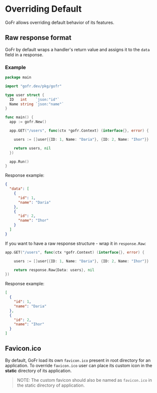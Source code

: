 # Overriding Default

GoFr allows overriding default behavior of its features.

## Raw response format

GoFr by default wraps a handler's return value and assigns it to the `data` field in a response.

### Example

```go
package main

import "gofr.dev/pkg/gofr"

type user struct {
  ID   int    `json:"id"`
  Name string `json:"name"`
}

func main() {
  app := gofr.New()

  app.GET("/users", func(ctx *gofr.Context) (interface{}, error) {

    users := []user{{ID: 1, Name: "Daria"}, {ID: 2, Name: "Ihor"}}

    return users, nil
  })

  app.Run()
}
```

Response example:
```json
{
  "data": [
    {
      "id": 1,
      "name": "Daria"
    },
    {
      "id": 2,
      "name": "Ihor"
    }
  ]
}
```

If you want to have a raw response structure - wrap it in `response.Raw`:
```go
app.GET("/users", func(ctx *gofr.Context) (interface{}, error) {

    users := []user{{ID: 1, Name: "Daria"}, {ID: 2, Name: "Ihor"}}

    return response.Raw{Data: users}, nil	
})
```

Response example:
```json
[
  {
    "id": 1,
    "name": "Daria"
  },
  {
    "id": 2,
    "name": "Ihor"
  }
]
```

## Favicon.ico

By default, GoFr load its own `favicon.ico` present in root directory for an application. To override `favicon.ico` user
can place its custom icon in the **static** directory of its application.

> NOTE: The custom favicon should also be named as `favicon.ico` in the static directory of application.
